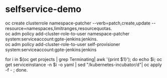 # selfservice-demo

oc create clusterrole namespace-patcher --verb=patch,create,update --resource=namespaces,limitranges,resourcequotas.    
oc adm policy add-cluster-role-to-user namespace-patcher system:serviceaccount:gpte-jenkins:jenkins.  
oc adm policy add-cluster-role-to-user self-provisioner system:serviceaccount:gpte-jenkins:jenkins   
     
for i in $(oc get projects  | grep Terminating| awk '{print $1}'); do echo $i; oc get serviceinstance -n $i -o yaml | sed "/kubernetes-incubator/d"| oc apply -f - ; done.   
